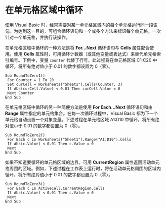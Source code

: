 
# 在单元格区域中循环

使用 Visual Basic 时，经常需要对某一单元格区域内的每个单元格运行同一段语句。为达到这一目的，可组合循环语句和一个或多个方法来标识每个单元格，一次针对一个单元格，并执行该操作。

在单元格区域中循环的一种方法是将  **For...Next** 循环语句与 **Cells** 属性配合使用。使用 **Cells** 属性时，可用循环计数器（或其他变量或表达式）来替代单元格索引编号。下例中，变量 `counter` 代替了行号。此过程将在单元格区域 C1:C20 中循环，将所有绝对值小于 0.01 的数字都设置为 0（零）。



```
Sub RoundToZero1() 
 For Counter = 1 To 20 
 Set curCell = Worksheets("Sheet1").Cells(Counter, 3) 
 If Abs(curCell.Value) < 0.01 Then curCell.Value = 0 
 Next Counter 
End Sub
```

在单元格区域中循环的另一种简便方法是使用  **For Each...Next** 循环语句和由 **Range** 属性指定的单元格集合。在每一次循环过程中，Visual Basic 都为下一个单元格自动设置一个对象变量。下述过程在单元格区域 A1:D10 中循环，将所有绝对值小于 0.01 的数字都设置为 0（零）。



```
Sub RoundToZero2() 
 For Each c In Worksheets("Sheet1").Range("A1:D10").Cells 
 If Abs(c.Value) < 0.01 Then c.Value = 0 
 Next 
End Sub
```

如果不知道要循环的单元格区域的边界，可用  **CurrentRegion** 属性返回活动单元格周围的区域。例如，下述过程在工作表上运行时，将在活动单元格周围的区域内循环，将所有绝对值小于 0.01 的数字都设置为 0（零）。



```
Sub RoundToZero3() 
 For Each c In ActiveCell.CurrentRegion.Cells 
 If Abs(c.Value) < 0.01 Then c.Value = 0 
 Next 
End Sub
```

